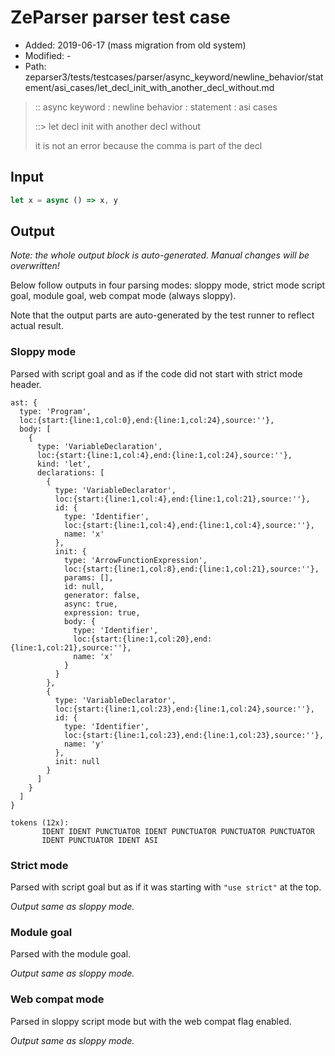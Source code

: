 # ZeParser parser test case

- Added: 2019-06-17 (mass migration from old system)
- Modified: -
- Path: zeparser3/tests/testcases/parser/async_keyword/newline_behavior/statement/asi_cases/let_decl_init_with_another_decl_without.md

> :: async keyword : newline behavior : statement : asi cases
>
> ::> let decl init with another decl without
>
> it is not an error because the comma is part of the decl

## Input

`````js
let x = async () => x, y
`````

## Output

_Note: the whole output block is auto-generated. Manual changes will be overwritten!_

Below follow outputs in four parsing modes: sloppy mode, strict mode script goal, module goal, web compat mode (always sloppy).

Note that the output parts are auto-generated by the test runner to reflect actual result.

### Sloppy mode

Parsed with script goal and as if the code did not start with strict mode header.

`````
ast: {
  type: 'Program',
  loc:{start:{line:1,col:0},end:{line:1,col:24},source:''},
  body: [
    {
      type: 'VariableDeclaration',
      loc:{start:{line:1,col:4},end:{line:1,col:24},source:''},
      kind: 'let',
      declarations: [
        {
          type: 'VariableDeclarator',
          loc:{start:{line:1,col:4},end:{line:1,col:21},source:''},
          id: {
            type: 'Identifier',
            loc:{start:{line:1,col:4},end:{line:1,col:4},source:''},
            name: 'x'
          },
          init: {
            type: 'ArrowFunctionExpression',
            loc:{start:{line:1,col:8},end:{line:1,col:21},source:''},
            params: [],
            id: null,
            generator: false,
            async: true,
            expression: true,
            body: {
              type: 'Identifier',
              loc:{start:{line:1,col:20},end:{line:1,col:21},source:''},
              name: 'x'
            }
          }
        },
        {
          type: 'VariableDeclarator',
          loc:{start:{line:1,col:23},end:{line:1,col:24},source:''},
          id: {
            type: 'Identifier',
            loc:{start:{line:1,col:23},end:{line:1,col:23},source:''},
            name: 'y'
          },
          init: null
        }
      ]
    }
  ]
}

tokens (12x):
       IDENT IDENT PUNCTUATOR IDENT PUNCTUATOR PUNCTUATOR PUNCTUATOR
       IDENT PUNCTUATOR IDENT ASI
`````

### Strict mode

Parsed with script goal but as if it was starting with `"use strict"` at the top.

_Output same as sloppy mode._

### Module goal

Parsed with the module goal.

_Output same as sloppy mode._

### Web compat mode

Parsed in sloppy script mode but with the web compat flag enabled.

_Output same as sloppy mode._
